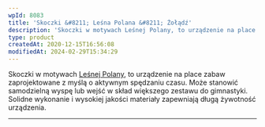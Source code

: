 ```yaml
---
wpId: 8083
title: 'Skoczki &#8211; Leśna Polana &#8211; Żołądź'
description: 'Skoczki w motywach Leśnej Polany, to urządzenie na place zabaw zaprojektowane z myślą o aktywnym spędzaniu czasu. Może stanowić samodzielną wyspę lub wejść w skład większego zestawu do gimnastyki. Solidne wykonanie i wysokiej jakości materiały zapewniają długą żywotność urządzenia.'
type: product
createdAt: 2020-12-15T16:56:08
modifiedAt: 2024-02-29T15:34:29
---
```



Skoczki w motywach [Leśnej Polany](https://comes.pl/produkty/?pa_seria-tematyczna=lesna-polana&swoof=1), to urządzenie na place zabaw zaprojektowane z myślą o aktywnym spędzaniu czasu. Może stanowić samodzielną wyspę lub wejść w skład większego zestawu do gimnastyki. Solidne wykonanie i wysokiej jakości materiały zapewniają długą żywotność urządzenia.

* * *